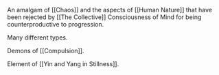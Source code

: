 An amalgam of [[Chaos]] and the aspects of [[Human Nature]] that have been rejected by [[The Collective]] Consciousness of Mind for being counterproductive to progression.

Many different types. 

Demons of [[Compulsion]].

Element of [[Yin and Yang in Stillness]]. 

